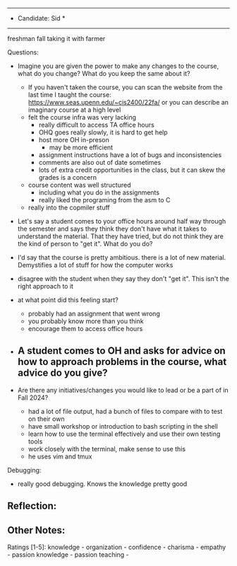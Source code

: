 ***************************
* Candidate: Sid *
***************************

freshman fall
taking it with farmer

Questions:
- Imagine you are given the power to make any changes to the course, what do you change? What do you keep the same about it?
  - If you haven't taken the course, you can scan the website from the last time I taught the course: https://www.seas.upenn.edu/~cis2400/22fa/ or you can describe an imaginary course at a high level
  - felt the course infra was very lacking
    - really difficult to access TA office hours
    - OHQ goes really slowly, it is hard to get help
    - host more OH in-preson
      - may be more efficient
    - assignment instructions have a lot of bugs and inconsistencies
    - comments are also out of date sometimes
    - lots of extra credit opportunities in the class, but it can skew the grades is a concern
  - course content was well structured
    - including what you do in the assignments
    - really liked the programing from the asm to C
  - really into the copmiler stuff

- Let's say a student comes to your office hours around half way through the semester and says they think they don't have what it takes to understand the material. That they have tried, but do not think they are the kind of person to "get it". What do you do?
 - I'd say that the course is pretty ambitious. there is a lot of new material. Demystifies a lot of stuff for how the computer works
 - disagree with the student when they say they don't "get it". This isn't the right approach to it
 - at what point did this feeling start?
   - probably had an assignment that went wrong
   - you probably know more than you think
   - encourage them to access office hours

- A student comes to OH and asks for advice on how to approach problems in the course, what advice do you give?
  -

- Are there any initiatives/changes you would like to lead or be a part of in Fall 2024?
  - had a lot of file output, had a bunch of files to compare with to test on their own
  - have small workshop or introduction to bash scripting in the shell
  - learn how to use the terminal effectively and use their own testing tools
  - work closely with the terminal, make sense to use this
  - he uses vim and tmux

Debugging:
-  really good debugging. Knows the knowledge pretty good




Reflection:
- 



Other Notes:
- 


Ratings [1-5]:
knowledge         - 
organization      - 
confidence        - 
charisma          - 
empathy           - 
passion knowledge -
passion teaching  - 